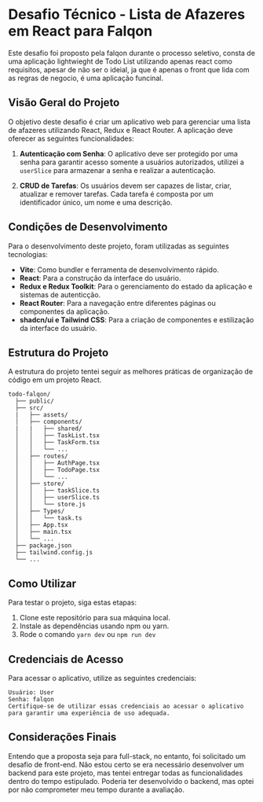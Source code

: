 # Desafio Técnico - Lista de Afazeres em React para Falqon

Este desafio foi proposto pela falqon durante o processo seletivo, consta de uma aplicação lightwieght de Todo List utilizando apenas react como requisitos, apesar de não ser o ideial, ja que é apenas o front que lida com as regras de negocio, é uma aplicação funcinal.

## Visão Geral do Projeto

O objetivo deste desafio é criar um aplicativo web para gerenciar uma lista de afazeres utilizando React, Redux e React Router. A aplicação deve oferecer as seguintes funcionalidades:

1. **Autenticação com Senha**: O aplicativo deve ser protegido por uma senha para garantir acesso somente a usuários autorizados, utilizei a ``userSlice`` para armazenar a senha e realizar a autenticação.

2. **CRUD de Tarefas**: Os usuários devem ser capazes de listar, criar, atualizar e remover tarefas. Cada tarefa é composta por um identificador único, um nome e uma descrição.

## Condições de Desenvolvimento

Para o desenvolvimento deste projeto, foram utilizadas as seguintes tecnologias:

- **Vite**: Como bundler e ferramenta de desenvolvimento rápido.
- **React**: Para a construção da interface do usuário.
- **Redux e Redux Toolkit**: Para o gerenciamento do estado da aplicação e sistemas de autenticção.
- **React Router**: Para a navegação entre diferentes páginas ou componentes da aplicação.
- **shadcn/ui e Tailwind CSS**: Para a criação de componentes e estilização da interface do usuário.

## Estrutura do Projeto

A estrutura do projeto tentei seguir as melhores práticas de organização de código em um projeto React.

```
todo-falqon/
  ├── public/
  ├── src/
  |   ├── assets/
  │   ├── components/
  |   |   ├── shared/
  │   │   ├── TaskList.tsx
  │   │   ├── TaskForm.tsx
  │   │   └── ...
  │   ├── routes/
  │   │   ├── AuthPage.tsx
  │   │   ├── TodoPage.tsx
  │   │   └── ...
  │   ├── store/
  │   │   ├── taskSlice.ts
  │   │   ├── userSlice.ts
  │   │   └── store.js
  │   ├── Types/
  │   │   └── task.ts
  │   ├── App.tsx
  │   ├── main.tsx
  │   └── ...
  ├── package.json
  ├── tailwind.config.js
  └── ...
```

## Como Utilizar

Para testar o projeto, siga estas etapas:

1. Clone este repositório para sua máquina local.
2. Instale as dependências usando npm ou yarn.
3. Rode o comando ``yarn dev`` ou ``npm run dev``

## Credenciais de Acesso
Para acessar o aplicativo, utilize as seguintes credenciais:

```
Usuário: User
Senha: falqon
Certifique-se de utilizar essas credenciais ao acessar o aplicativo para garantir uma experiência de uso adequada.
```

## Considerações Finais
Entendo que a proposta seja para full-stack, no entanto, foi solicitado um desafio de front-end. Não estou certo se era necessário desenvolver um backend para este projeto, mas tentei entregar todas as funcionalidades dentro do tempo estipulado. Poderia ter desenvolvido o backend, mas optei por não comprometer meu tempo durante a avaliação.
